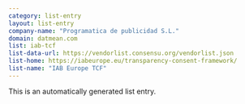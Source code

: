 ```yaml
---
category: list-entry
layout: list-entry
company-name: "Programatica de publicidad S.L."
domain: datmean.com
list: iab-tcf
list-data-url: https://vendorlist.consensu.org/vendorlist.json
list-home: https://iabeurope.eu/transparency-consent-framework/
list-name: "IAB Europe TCF"
---
```


This is an automatically generated list entry.
